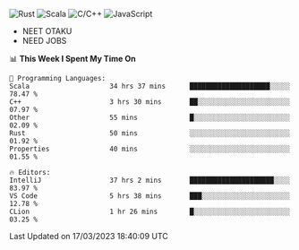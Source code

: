 ![Rust](https://img.shields.io/badge/Rust-000000?style=flat-square&logo=rust&logoColor=white)
![Scala](https://img.shields.io/badge/Scala-DC322F?style=flat-square&logo=Scala)
![C/C++](https://img.shields.io/badge/C++-00599c?style=flat-square&logo=C%2B%2B)
![JavaScript](https://img.shields.io/badge/JavaScript-323330?style=flat-square&logo=javascript&logoColor=F7DF1E)

- NEET OTAKU
- NEED JOBS

<!--START_SECTION:waka-->
📊 **This Week I Spent My Time On** 

```text
💬 Programming Languages: 
Scala                    34 hrs 37 mins      ████████████████████░░░░░   78.47 % 
C++                      3 hrs 30 mins       ██░░░░░░░░░░░░░░░░░░░░░░░   07.97 % 
Other                    55 mins             █░░░░░░░░░░░░░░░░░░░░░░░░   02.09 % 
Rust                     50 mins             ░░░░░░░░░░░░░░░░░░░░░░░░░   01.92 % 
Properties               40 mins             ░░░░░░░░░░░░░░░░░░░░░░░░░   01.55 % 

🔥 Editors: 
IntelliJ                 37 hrs 2 mins       █████████████████████░░░░   83.97 % 
VS Code                  5 hrs 38 mins       ███░░░░░░░░░░░░░░░░░░░░░░   12.78 % 
CLion                    1 hr 26 mins        █░░░░░░░░░░░░░░░░░░░░░░░░   03.25 % 
```


 Last Updated on 17/03/2023 18:40:09 UTC
<!--END_SECTION:waka-->
